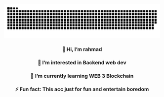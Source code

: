 <div align="center">
  <img  src="https://raw.githubusercontent.com/1999AZZAR/1999AZZAR/readme/resources/img/grid-snake.svg"
       alt="snake" />
</div>

<div align="center">
  <gif src="lind.gif"
</div>

### 👋 Hi, I’m rahmad
### 👀 I’m interested in Backend web dev
### 🌱 I’m currently learning WEB 3 Blockchain
### ⚡ Fun fact: This acc just for fun and entertain boredom
